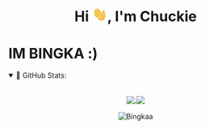 <h1 align="center">Hi <img src="https://raw.githubusercontent.com/ABSphreak/ABSphreak/master/gifs/Hi.gif" width="30px">, I'm Chuckie </h1>

<h1>IM BINGKA :)</h1>

<details open="">
<summary>
 📔 GitHub Stats:
</summary>
<br>
<p align="center">
  <a href="https://github.com/Bingkaa">
    <img align="center"  height="175px" src="https://github-readme-stats.vercel.app/api?username=Bingkaa&show_icons=true&hide_border=true&title_color=000000&amp&icon_color=000000&amp&text_color=000000&amp&bg_color=B7C9F2&count_private=true&include_all_commits=true"/>
  </a>
  <a href="https://github.com/Bingkaa">
    <img align="center" height="175px"  src="https://github-readme-stats.vercel.app/api/top-langs/?username=Bingkaa&text_color=000000&bg_color=B7C9F2&title_color=000000&langs_count=15&layout=compact&hide_border=true" />
  </a>
</p>
  <p align="center"><img align="center" src="https://github-readme-streak-stats.herokuapp.com/?user=Bingkaa&text_color=FFFFFF&bg_color=B7C9F2&title_color=94b4a4&langs_count=15&layout=compact&hide_border=true" alt="Bingkaa" /></p>
</details>

